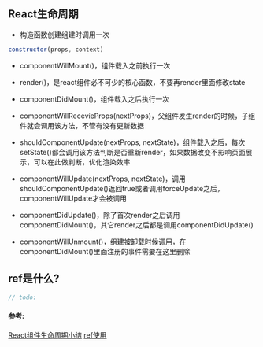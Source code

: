 ## React生命周期

* 构造函数创建组建时调用一次

```js
constructor(props, context)
```

* componentWillMount()，组件载入之前执行一次

* render()，是react组件必不可少的核心函数，不要再render里面修改state

* componentDidMount()，组件载入之后执行一次

* componentWillRecevieProps(nextProps)，父组件发生render的时候，子组件就会调用该方法，不管有没有更新数据

* shouldComponentUpdate(nextProps, nextState)，组件载入之后，每次setState()都会调用该方法判断是否重新render，如果数据改变不影响页面展示，可以在此做判断，优化渲染效率

* componentWillUpdate(nextProps, nextState)，调用shouldComponentUpdate()返回true或者调用forceUpdate之后，componentWillUpdate才会被调用

* componentDidUpdate()，除了首次render之后调用componentDidMount()，其它render之后都是调用componentDidUpdate()

* componentWillUnmount()，组建被卸载时候调用，在componentDidMount()里面注册的事件需要在这里删除


## ref是什么?

```js
// todo:
```

#### 参考:
[React组件生命周期小结](https://www.jianshu.com/p/4784216b8194)
[ref使用](https://reactjs.org/docs/refs-and-the-dom.html)